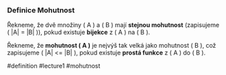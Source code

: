 ### Definice Mohutnost

Řekneme, že dvě množiny \( A \) a \( B \) mají **stejnou mohutnost** (zapisujeme \( |A| = |B| \)), pokud existuje **bijekce** z \( A \) na \( B \).

Řekneme, že **mohutnost \( A \)** je nejvýš tak velká jako mohutnost \( B \), což zapisujeme \( |A| <= |B| \), pokud existuje **prostá funkce** z \( A \) do \( B \).
 


#definition #lecture1 #mohutnost

